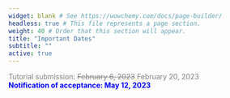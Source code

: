 ```yaml
---
widget: blank # See https://wowchemy.com/docs/page-builder/
headless: true # This file represents a page section.
weight: 40 # Order that this section will appear.
title: "Important Dates"
subtitle: ""
active: true
---
```

<span style=color:grey>Tutorial submission:  ~~February 6, 2023~~ February 20, 2023</span>  
<span style=color:blue;font-weight:bold>Notification of acceptance: May 12, 2023</span>  

